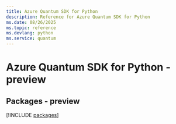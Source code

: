 ```yaml
---
title: Azure Quantum SDK for Python
description: Reference for Azure Quantum SDK for Python
ms.date: 08/26/2025
ms.topic: reference
ms.devlang: python
ms.service: quantum
---
```

# Azure Quantum SDK for Python - preview
## Packages - preview
[!INCLUDE [packages](quantum-index.md)]